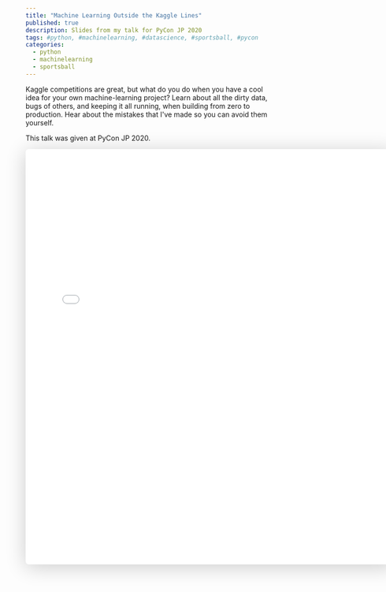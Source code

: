 ```yaml
---
title: "Machine Learning Outside the Kaggle Lines"
published: true
description: Slides from my talk for PyCon JP 2020
tags: #python, #machinelearning, #datascience, #sportsball, #pycon
categories:
  - python
  - machinelearning
  - sportsball
---
```


Kaggle competitions are great, but what do you do when you have a cool idea for your own machine-learning project? Learn about all the dirty data, bugs of others, and keeping it all running, when building from zero to production. Hear about the mistakes that I've made so you can avoid them yourself.

This talk was given at PyCon JP 2020.

<div>
  <iframe class="speakerdeck-iframe" frameborder="0" src="//speakerdeck.com/player/8a295e219ab3463fb44839c6c4168c9c?title=false&skipResize=true" allowfullscreen="true" mozallowfullscreen="true" webkitallowfullscreen="true" style="border: 0px; background: padding-box rgba(0, 0, 0, 0.1); margin: 0px; padding: 0px; border-radius: 6px; box-shadow: rgba(0, 0, 0, 0.2) 0px 5px 40px; width: 750px; height: 843px;"></iframe>
</div>
